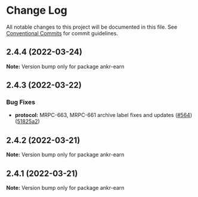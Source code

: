 # Change Log

All notable changes to this project will be documented in this file.
See [Conventional Commits](https://conventionalcommits.org) for commit guidelines.

## 2.4.4 (2022-03-24)

**Note:** Version bump only for package ankr-earn





## 2.4.3 (2022-03-22)


### Bug Fixes

* **protocol:** MRPC-663, MRPC-661 archive label fixes and updates ([#564](https://github.com/Ankr-network/ankr-web/issues/564)) ([51825a2](https://github.com/Ankr-network/ankr-web/commit/51825a22fe08cf403ff8f3d8833f98bba5cead19))





## 2.4.2 (2022-03-21)

**Note:** Version bump only for package ankr-earn





## 2.4.1 (2022-03-21)

**Note:** Version bump only for package ankr-earn
